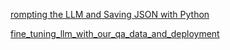 [rompting the LLM and Saving JSON with Python](https://build5nines.com/how-to-write-ai-prompts-that-output-valid-json-data/)

[fine_tuning_llm_with_our_qa_data_and_deployment](https://github.com/dharsandip/fine_tuning_llm_with_our_qa_data_and_deployment/blob/main/fine_tuning_llm_with_our_qa_data_and_deployment.ipynb)
